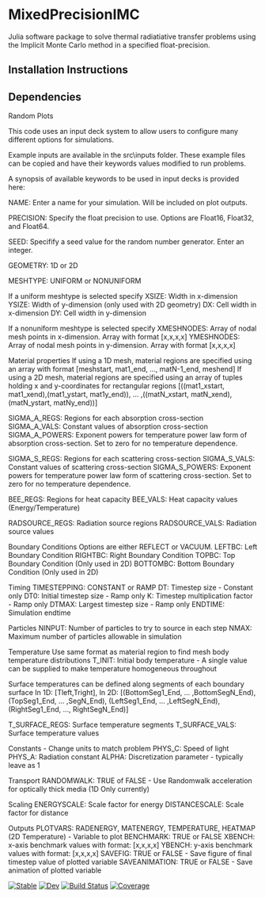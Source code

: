# MixedPrecisionIMC

Julia software package to solve thermal radiatiative transfer problems using the Implicit Monte Carlo method in a specified float-precision.

## Installation Instructions



## Dependencies
Random
Plots


This code uses an input deck system to allow users to configure many different options for simulations.

Example inputs are available in the src\inputs folder. These example files can be copied and have their keywords values modified to run problems.

A synopsis of available keywords to be used in input decks is provided here:

NAME: Enter a name for your simulation. Will be included on plot outputs.

PRECISION: Specify the float precision to use. Options are Float16, Float32, and Float64.

SEED: Specifify a seed value for the random number generator. Enter an integer.

GEOMETRY: 1D or 2D

MESHTYPE: UNIFORM or NONUNIFORM

If a uniform meshtype is selected specify
XSIZE: Width in x-dimension
YSIZE: Width of y-dimension (only used with 2D geometry)
DX: Cell width in x-dimension
DY: Cell width in y-dimension

If a nonuniform meshtype is selected specify
XMESHNODES: Array of nodal mesh points in x-dimension. Array with format \[x,x,x,x\] 
YMESHNODES: Array of nodal mesh points in y-dimension. Array with format \[x,x,x,x\]

Material properties
If using a 1D mesh, material regions are specified using an array with format [meshstart, mat1_end, ..., matN-1_end, meshend] 
If using a 2D mesh, material regions are specified using an array of tuples holding x and y-coordinates for rectangular regions [((mat1_xstart, mat1_xend),(mat1_ystart, mat1y_end)), ... ,((matN_xstart, matN_xend),(matN_ystart, matNy_end))]

SIGMA_A_REGS: Regions for each absorption cross-section
SIGMA_A_VALS: Constant values of absorption cross-section
SIGMA_A_POWERS: Exponent powers for temperature power law form of absorption cross-section. Set to zero for no temperature dependence.

SIGMA_S_REGS: Regions for each scattering cross-section
SIGMA_S_VALS: Constant values of scattering cross-section
SIGMA_S_POWERS: Exponent powers for temperature power law form of scattering cross-section. Set to zero for no temperature dependence.

BEE_REGS: Regions for heat capacity
BEE_VALS: Heat capacity values (Energy/Temperature)

RADSOURCE_REGS: Radiation source regions
RADSOURCE_VALS: Radiation source values

Boundary Conditions
Options are either REFLECT or VACUUM.
LEFTBC: Left Boundary Condition
RIGHTBC: Right Boundary Condition
TOPBC: Top Boundary Condition (Only used in 2D)
BOTTOMBC: Bottom Boundary Condition (Only used in 2D)

Timing
TIMESTEPPING: CONSTANT or RAMP
DT: Timestep size - Constant only
DT0: Initial timestep size - Ramp only
K: Timestep multiplication factor - Ramp only
DTMAX: Largest timestep size - Ramp only
ENDTIME: Simulation endtime

Particles
NINPUT: Number of particles to try to source in each step
NMAX: Maximum number of particles allowable in simulation

Temperature
Use same format as material region to find mesh body temperature distributions
T_INIT: Initial body temperature - A single value can be supplied to make temperature homogeneous throughout

Surface temperatures can be defined along segments of each boundary surface
In 1D: \[Tleft,Tright\], In 2D: [(BottomSeg1_End, ... ,BottomSegN_End), (TopSeg1_End, ... ,SegN_End), (LeftSeg1_End, ... ,LeftSegN_End), (RightSeg1_End, ..., RightSegN_End)]

T_SURFACE_REGS: Surface temperature segments 
T_SURFACE_VALS: Surface temperature values 

Constants - Change units to match problem
PHYS_C: Speed of light
PHYS_A: Radiation constant
ALPHA: Discretization parameter - typically leave as 1

Transport
RANDOMWALK: TRUE of FALSE - Use Randomwalk acceleration for optically thick media (1D Only currently)

Scaling
ENERGYSCALE: Scale factor for energy
DISTANCESCALE: Scale factor for distance

Outputs
PLOTVARS: RADENERGY, MATENERGY, TEMPERATURE, HEATMAP (2D Temperature) - Variable to plot
BENCHMARK: TRUE or FALSE
XBENCH: x-axis benchmark values with format: \[x,x,x,x\]
YBENCH: y-axis benchmark values with format: \[x,x,x,x\]
SAVEFIG: TRUE or FALSE - Save figure of final timestep value of plotted variable
SAVEANIMATION: TRUE or FALSE - Save animation of plotted variable


[![Stable](https://img.shields.io/badge/docs-stable-blue.svg)](https://"simonbutson".github.io/MixedPrecisionIMC.jl/stable/)
[![Dev](https://img.shields.io/badge/docs-dev-blue.svg)](https://"simonbutson".github.io/MixedPrecisionIMC.jl/dev/)
[![Build Status](https://github.com/"simonbutson"/MixedPrecisionIMC.jl/actions/workflows/CI.yml/badge.svg?branch=main)](https://github.com/"simonbutson"/MixedPrecisionIMC.jl/actions/workflows/CI.yml?query=branch%3Amain)
[![Coverage](https://codecov.io/gh/"simonbutson"/MixedPrecisionIMC.jl/branch/main/graph/badge.svg)](https://codecov.io/gh/"simonbutson"/MixedPrecisionIMC.jl)

